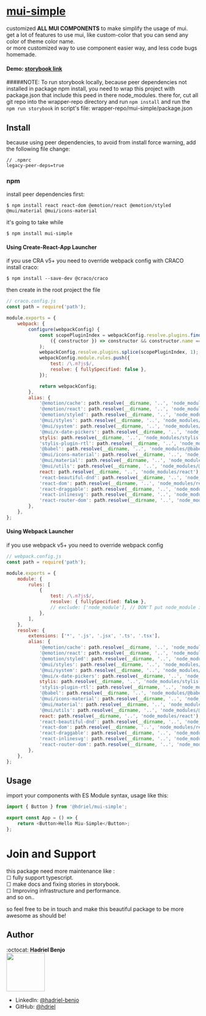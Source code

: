 # [mui-simple](https://www.npmjs.com/package/mui-simple)

customized **ALL MUI COMPONENTS** to make simplify the usage of mui. <br/>
get a lot of features to use mui, like custom-color that you can send any color of theme color name. <br/>
or more customized way to use component easier way, and less code bugs homemade. <br/>

#### Demo: [storybook link](https://hdriel.github.io/mui-simple/)

#####NOTE:
To run storybook locally, because peer dependencies not installed in package npm install, you need to wrap this project with package.json that include this peed in there node_modules.
there for, cut all git repo into the wrapper-repo directory and run `npm install` and run the `npm run storybook` in script's file: wrapper-repo/mui-simple/package.json

## Install

because using peer dependencies, to avoid from install force warning, add the following file change:

```text
// .npmrc
legacy-peer-deps=true
```

### npm

install peer dependencies first:

```npm
$ npm install react react-dom @emotion/react @emotion/styled @mui/material @mui/icons-material
```

it's going to take while

```npm
$ npm install mui-simple
```

#### Using Create-React-App Launcher

if you use CRA v5+ you need to override webpack config with CRACO
install craco:

```npm
$ npm install --save-dev @craco/craco
```

then create in the root project the file

```javascript
// craco.config.js
const path = require('path');

module.exports = {
    webpack: {
        configure(webpackConfig) {
            const scopePluginIndex = webpackConfig.resolve.plugins.findIndex(
                ({ constructor }) => constructor && constructor.name === 'ModuleScopePlugin'
            );
            webpackConfig.resolve.plugins.splice(scopePluginIndex, 1);
            webpackConfig.module.rules.push({
                test: /\.m?js$/,
                resolve: { fullySpecified: false },
            });

            return webpackConfig;
        },
        alias: {
            '@emotion/cache': path.resolve(__dirname, '..', 'node_modules/@emotion/cache'),
            '@emotion/react': path.resolve(__dirname, '..', 'node_modules/@emotion/react'),
            '@emotion/styled': path.resolve(__dirname, '..', 'node_modules/@emotion/styled'),
            '@mui/styles': path.resolve(__dirname, '..', 'node_modules/@mui/styles'),
            '@mui/system': path.resolve(__dirname, '..', 'node_modules/@mui/system'),
            '@mui/x-date-pickers': path.resolve(__dirname, '..', 'node_modules/@mui/x-date-pickers'),
            stylis: path.resolve(__dirname, '..', 'node_modules/stylis'),
            'stylis-plugin-rtl': path.resolve(__dirname, '..', 'node_modules/stylis-plugin-rtl'),
            '@babel': path.resolve(__dirname, '..', 'node_modules/@babel'),
            '@mui/icons-material': path.resolve(__dirname, '..', 'node_modules/@mui/icons-material'),
            '@mui/material': path.resolve(__dirname, '..', 'node_modules/@mui/material'),
            '@mui/utils': path.resolve(__dirname, '..', 'node_modules/@mui/utils'),
            react: path.resolve(__dirname, '..', 'node_modules/react'),
            'react-beautiful-dnd': path.resolve(__dirname, '..', 'node_modules/react-beautiful-dnd'),
            'react-dom': path.resolve(__dirname, '..', 'node_modules/react-dom'),
            'react-draggable': path.resolve(__dirname, '..', 'node_modules/react-draggable'),
            'react-inlinesvg': path.resolve(__dirname, '..', 'node_modules/react-inlinesvg'),
            'react-router-dom': path.resolve(__dirname, '..', 'node_modules/react-router-dom'),
        },
    },
};
```

#### Using Webpack Launcher

if you use webpack v5+ you need to override webpack config

```javascript
// webpack.config.js
const path = require('path');

module.exports = {
    module: {
        rules: [
            {
                test: /\.m?js$/,
                resolve: { fullySpecified: false },
                // exclude: ['node_module'], // DON'T put node_module in exclude here!!
            },
        ],
    },
    resolve: {
        extensions: ['*', '.js', '.jsx', '.ts', '.tsx'],
        alias: {
            '@emotion/cache': path.resolve(__dirname, '..', 'node_modules/@emotion/cache'),
            '@emotion/react': path.resolve(__dirname, '..', 'node_modules/@emotion/react'),
            '@emotion/styled': path.resolve(__dirname, '..', 'node_modules/@emotion/styled'),
            '@mui/styles': path.resolve(__dirname, '..', 'node_modules/@mui/styles'),
            '@mui/system': path.resolve(__dirname, '..', 'node_modules/@mui/system'),
            '@mui/x-date-pickers': path.resolve(__dirname, '..', 'node_modules/@mui/x-date-pickers'),
            stylis: path.resolve(__dirname, '..', 'node_modules/stylis'),
            'stylis-plugin-rtl': path.resolve(__dirname, '..', 'node_modules/stylis-plugin-rtl'),
            '@babel': path.resolve(__dirname, '..', 'node_modules/@babel'),
            '@mui/icons-material': path.resolve(__dirname, '..', 'node_modules/@mui/icons-material'),
            '@mui/material': path.resolve(__dirname, '..', 'node_modules/@mui/material'),
            '@mui/utils': path.resolve(__dirname, '..', 'node_modules/@mui/utils'),
            react: path.resolve(__dirname, '..', 'node_modules/react'),
            'react-beautiful-dnd': path.resolve(__dirname, '..', 'node_modules/react-beautiful-dnd'),
            'react-dom': path.resolve(__dirname, '..', 'node_modules/react-dom'),
            'react-draggable': path.resolve(__dirname, '..', 'node_modules/react-draggable'),
            'react-inlinesvg': path.resolve(__dirname, '..', 'node_modules/react-inlinesvg'),
            'react-router-dom': path.resolve(__dirname, '..', 'node_modules/react-router-dom'),
        },
    },
};
```

## Usage

import your components with ES Module syntax, usage like this:

```javascript
import { Button } from '@hdriel/mui-simple';

export const App = () => {
    return <Button>Hello Miu-Simple</Button>;
};
```

# Join and Support

this package need more maintenance like : <br>
&#9744; fully support typescript. <br>
&#9744; make docs and fixing stories in storybook. <br>
&#9744; Improving infrastructure and performance. <br>
and so on..<br>

so feel free to be in touch and make this beautiful package to be more awesome as should be!

## Author

:octocat: **Hadriel Benjo**  
<img src="https://github.com/hdriel/mui-simple/assets/20520565/7794f330-5765-42d5-8154-fe6b094f5960" width="100px;"/>

-   LinkedIn: [@hadriel-benjo](https://www.linkedin.com/in/hadriel-benjo/)
-   GitHub: [@hdriel](https://github.com/hdriel)
